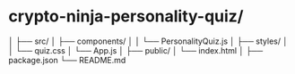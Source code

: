 # crypto-ninja-personality-quiz/
│
├── src/
│   ├── components/
│   │   └── PersonalityQuiz.js
│   ├── styles/
│   │   └── quiz.css
│   └── App.js
│
├── public/
│   └── index.html
│
├── package.json
└── README.md
